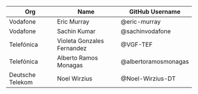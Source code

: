 | Org              | Name                         | GitHub Username       |
|------------------|------------------------------|-----------------------|
| Vodafone         | Eric Murray                  | @eric-murray           |
| Vodafone         | Sachin Kumar                 | @sachinvodafone        |
| Telefónica       | Violeta Gonzales Fernandez   | @VGF-TEF               |
| Telefónica       | Alberto Ramos Monagas        | @albertoramosmonagas   |
| Deutsche Telekom | Noel Wirzius                 | @Noel-Wirzius-DT       |